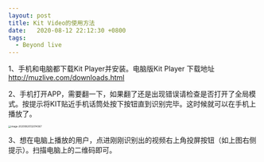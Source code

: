 ```yaml
---
layout: post
title: Kit Video的使用方法
date:   2020-08-12 22:12:30 +0800
tags:
  - Beyond live
---
```




1、手机和电脑都下载Kit Player并安装。电脑版Kit Player 下载地址 http://muzlive.com/downloads.html

2、手机打开APP，需要翻一下，如果翻了还是出现错误请检查是否打开了全局模式。按提示将KIT贴近手机话筒处按下按钮直到识别完毕。这时候就可以在手机上播放了。

<img src="https://pic-1300267894.cos.ap-nanjing.myqcloud.com/image-20200820132014367.png" alt="image-20200820132014367" style="zoom:33%;" />

3、想在电脑上播放的用户，点进刚刚识别出的视频右上角投屏按钮（如上图右侧提示）。扫描电脑上的二维码即可。 
